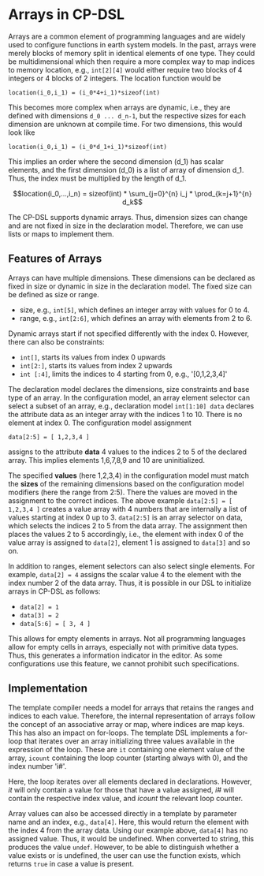 # Arrays in CP-DSL

Arrays are a common element of programming languages and are widely used to
configure functions in earth system models. In the past, arrays were merely
blocks of memory split in identical elements of one type. They could be
multidimensional which then require a more complex way to map indices to
memory location, e.g., `int[2][4]` would either require two blocks of 4
integers or 4 blocks of 2 integers. The location function would be

```location(i_0,i_1) = (i_0*4+i_1)*sizeof(int)```

This becomes more complex when arrays are dynamic, i.e., they are defined
with dimensions `d_0 ... d_n-1`, but the respective sizes for each dimension are
unknown at compile time. For two dimensions, this would look like

```location(i_0,i_1) = (i_0*d_1+i_1)*sizeof(int)```

This implies an order where the second dimension (d_1) has scalar elements, and
the first dimension (d_0) is a list of array of dimension d_1. Thus, the index
must be multiplied by the length of d_1.

```math
location(i_0,...,i_n) = sizeof(int) * \sum_{j=0}^{n} i_j * \prod_{k=j+1}^{n} d_k
```

The CP-DSL supports dynamic arrays. Thus, dimension sizes can change and are
not fixed in size in the declaration model. Therefore, we can use lists or maps
to implement them. 

## Features of Arrays

Arrays can have multiple dimensions. These dimensions can be declared as fixed
in size or dynamic in size in the declaration model. The fixed size can be
defined as size or range.
- size, e.g., `int[5]`, which defines an integer array with values for
  0 to 4. 
- range, e.g., `int[2:6]`, which defines an array with elements from
  2 to 6.

Dynamic arrays start if not specified differently with the index 0. However,
there can also be constraints: 
- `int[]`, starts its values from index 0 upwards
- `int[2:]`, starts its values from index 2 upwards
- `int [:4]`, limits the indices to 4 starting from 0, e.g., '[0,1,2,3,4]'

The declaration model declares the dimensions, size constraints and base type of
an array. In the configuration model, an array element selector can select a
subset of an array, e.g., declaration model `int[1:10] data` declares the
attribute data as an integer array with the indices 1 to 10. There is no
element at index 0. The configuration model assignment

```
data[2:5] = [ 1,2,3,4 ]
```

assigns to the attribute **data** 4 values to the indices 2 to 5 of the declared
array. This implies elements 1,6,7,8,9 and 10 are uninitialized.

The specified **values** (here 1,2,3,4) in the configuration model must match
the **sizes** of the remaining dimensions based on the configuration model
modifiers (here the range from 2:5). There the values are moved in the
assignment to the correct indices. The above example
`data[2:5] = [ 1,2,3,4 ]` creates a value array with 4 numbers that are
internally a list of values starting at index 0 up to 3.
`data[2:5]` is an array selector on data, which selects the indices 2 to 5
from the data array. The assignment then places the values 2 to 5 accordingly,
i.e., the element with index 0 of the value array is assigned to `data[2]`,
element 1 is assigned to `data[3]` and so on.

In addition to ranges, element selectors can also select single elements. For
example, `data[2] = 4` assigns the scalar value 4 to the element with the index
number 2 of the data array. Thus, it is possible in our DSL to initialize 
arrays in CP-DSL as follows:

- `data[2] = 1`
- `data[3] = 2`
- `data[5:6] = [ 3, 4 ]`

This allows for empty elements in arrays. Not all programming languages
allow for empty cells in arrays, especially not with primitive data
types. Thus, this generates a information indicator in the editor. As some
configurations use this feature, we cannot prohibit such specifications.

## Implementation

The template compiler needs a model for arrays that retains the ranges and
indices to each value. Therefore, the internal representation of arrays
follow the concept of an associative array or map, where indices are map
keys. This has also an impact on for-loops. The template DSL implements a
for-loop that iterates over an array initializing three values available in the
expression of the loop. These are `it` containing one element value of the
array, `icount` containing the loop counter (starting always with 0), and the
index number 'i#'.

Here, the loop iterates over all elements declared in declarations. However,
*it* will only contain a value for those that have a value assigned, *i#* will
contain the respective index value, and *icount* the relevant loop counter.

Array values can also be accessed directly in a template by parameter name and
an index, e.g., `data[4]`. Here, this would return the element with the index 4
from the array data. Using our example above, `data[4]` has no assigned value.
Thus, it would be undefined. When converted to string, this produces the value
`undef`. However, to be able to distinguish whether a value exists or is
undefined, the user can use the function exists, which returns `true` in case a
value is present.

